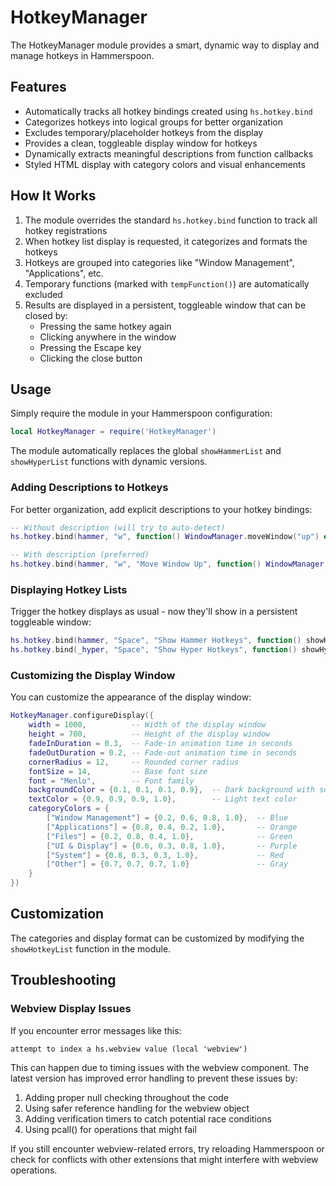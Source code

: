 # HotkeyManager

The HotkeyManager module provides a smart, dynamic way to display and manage hotkeys in Hammerspoon.

## Features

- Automatically tracks all hotkey bindings created using `hs.hotkey.bind`
- Categorizes hotkeys into logical groups for better organization
- Excludes temporary/placeholder hotkeys from the display
- Provides a clean, toggleable display window for hotkeys
- Dynamically extracts meaningful descriptions from function callbacks
- Styled HTML display with category colors and visual enhancements

## How It Works

1. The module overrides the standard `hs.hotkey.bind` function to track all hotkey registrations
2. When hotkey list display is requested, it categorizes and formats the hotkeys
3. Hotkeys are grouped into categories like "Window Management", "Applications", etc.
4. Temporary functions (marked with `tempFunction()`) are automatically excluded
5. Results are displayed in a persistent, toggleable window that can be closed by:
   - Pressing the same hotkey again
   - Clicking anywhere in the window
   - Pressing the Escape key
   - Clicking the close button

## Usage

Simply require the module in your Hammerspoon configuration:

```lua
local HotkeyManager = require('HotkeyManager')
```

The module automatically replaces the global `showHammerList` and `showHyperList` functions with dynamic versions.

### Adding Descriptions to Hotkeys

For better organization, add explicit descriptions to your hotkey bindings:

```lua
-- Without description (will try to auto-detect)
hs.hotkey.bind(hammer, "w", function() WindowManager.moveWindow("up") end)

-- With description (preferred)
hs.hotkey.bind(hammer, "w", "Move Window Up", function() WindowManager.moveWindow("up") end)
```

### Displaying Hotkey Lists

Trigger the hotkey displays as usual - now they'll show in a persistent toggleable window:

```lua
hs.hotkey.bind(hammer, "Space", "Show Hammer Hotkeys", function() showHammerList() end)
hs.hotkey.bind(_hyper, "Space", "Show Hyper Hotkeys", function() showHyperList() end)
```

### Customizing the Display Window

You can customize the appearance of the display window:

```lua
HotkeyManager.configureDisplay({
    width = 1000,          -- Width of the display window
    height = 700,          -- Height of the display window
    fadeInDuration = 0.3,  -- Fade-in animation time in seconds
    fadeOutDuration = 0.2, -- Fade-out animation time in seconds
    cornerRadius = 12,     -- Rounded corner radius
    fontSize = 14,         -- Base font size
    font = "Menlo",        -- Font family
    backgroundColor = {0.1, 0.1, 0.1, 0.9},  -- Dark background with some transparency
    textColor = {0.9, 0.9, 0.9, 1.0},        -- Light text color
    categoryColors = {
        ["Window Management"] = {0.2, 0.6, 0.8, 1.0},  -- Blue
        ["Applications"] = {0.8, 0.4, 0.2, 1.0},       -- Orange
        ["Files"] = {0.2, 0.8, 0.4, 1.0},              -- Green
        ["UI & Display"] = {0.6, 0.3, 0.8, 1.0},       -- Purple
        ["System"] = {0.8, 0.3, 0.3, 1.0},             -- Red
        ["Other"] = {0.7, 0.7, 0.7, 1.0}               -- Gray
    }
})
```

## Customization

The categories and display format can be customized by modifying the `showHotkeyList` function in the module. 

## Troubleshooting

### Webview Display Issues

If you encounter error messages like this:
```
attempt to index a hs.webview value (local 'webview')
```

This can happen due to timing issues with the webview component. The latest version has improved error handling to prevent these issues by:

1. Adding proper null checking throughout the code
2. Using safer reference handling for the webview object 
3. Adding verification timers to catch potential race conditions
4. Using pcall() for operations that might fail

If you still encounter webview-related errors, try reloading Hammerspoon or check for conflicts with other extensions that might interfere with webview operations.
